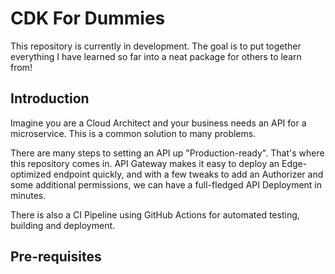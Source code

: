 # CDK For Dummies

This repository is currently in development.  The goal is to put together everything I have learned so far into a neat package for others to learn from!

## Introduction

Imagine you are a Cloud Architect and your business needs an API for a microservice.  This is a common solution to many problems.

There are many steps to setting an API up "Production-ready".  That's where this repository comes in.  API Gateway makes it easy to deploy an Edge-optimized endpoint quickly, and with a few tweaks to add an Authorizer and some additional permissions, we can have a full-fledged API Deployment in minutes.

There is also a CI Pipeline using GitHub Actions for automated testing, building and deployment.

## Pre-requisites

